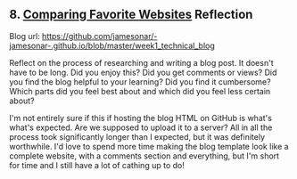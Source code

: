 ## 8. [Comparing Favorite Websites](8_technical_blog/readme.md) Reflection

Blog url: https://github.com/jamesonar/-jamesonar-.github.io/blob/master/week1_technical_blog

Reflect on the process of researching and writing a blog post. It doesn't have to be long. Did you enjoy this? Did you get comments or views? Did you find the blog helpful to your learning? Did you find it cumbersome? Which parts did you feel best about and which did you feel less certain about?

I'm not entirely sure if this if hosting the blog HTML on GitHub is what's what's expected. Are we supposed to upload it to a server? All in all the process took significantly longer than I expected, but it was definitely worthwhile. I'd love to spend more time making the blog template look like a complete website, with a comments section and everything, but I'm short for time and I still have a lot of cathing up to do!
